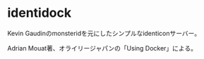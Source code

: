 identidock
==========

Kevin Gaudinのmonsteridを元にしたシンプルなidenticonサーバー。

Adrian Mouat著、オライリージャパンの「Using Docker」による。

